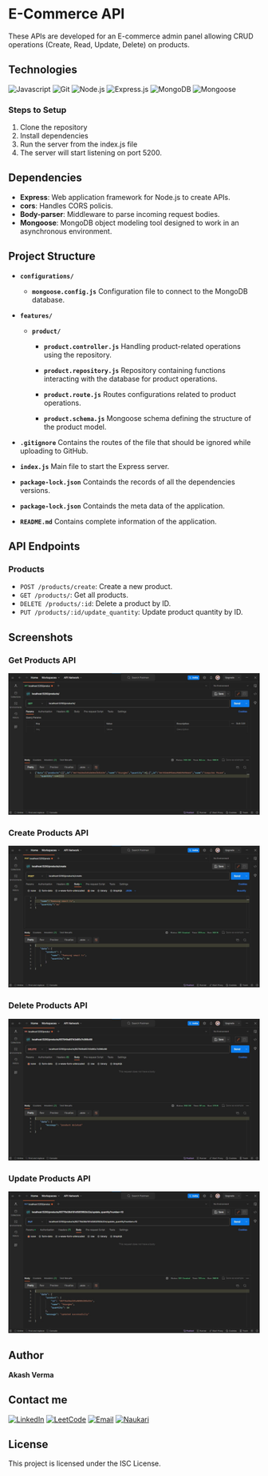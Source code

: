# E-Commerce API

These APIs are developed for an E-commerce admin panel allowing CRUD operations (Create, Read, Update, Delete) on products.


## Technologies

![Javascript](https://img.shields.io/badge/JavaScript-F7DF1E?style=for-the-badge&logo=javascript&logoColor=black)
![Git](https://img.shields.io/badge/GIT-E44C30?style=for-the-badge&logo=git&logoColor=white)
![Node.js](https://img.shields.io/badge/Node.js-43853D?style=for-the-badge&logo=node.js&logoColor=white)
![Express.js](https://img.shields.io/badge/Express.js-404D59?style=for-the-badge)
![MongoDB](https://img.shields.io/badge/MongoDB-4EA94B?style=for-the-badge&logo=mongodb&logoColor=white)
![Mongoose](https://img.shields.io/badge/Mongoose-darkred?style=for-the-badge&logoColor=white)


### Steps to Setup

1. Clone the repository
2. Install dependencies
3. Run the server from the index.js file 
3. The server will start listening on port 5200.

## Dependencies

- **Express**: Web application framework for Node.js to create APIs.
- **cors**: Handles CORS policis.
- **Body-parser**: Middleware to parse incoming request bodies.
- **Mongoose**: MongoDB object modeling tool designed to work in an asynchronous environment.

## Project Structure


- **`configurations/`**

    - **`mongoose.config.js`** Configuration file to connect to the MongoDB database.

- **`features/`**

    - **`product/`**

        - **`product.controller.js`**  Handling product-related operations using the repository.

        - **`product.repository.js`** Repository containing functions interacting with the database for product operations.

        - **`product.route.js`** Routes configurations related to product operations.

        - **`product.schema.js`** Mongoose schema defining the structure of the product model.

- **`.gitignore`** Contains the routes of the file that should be ignored while uploading to GitHub.

- **`index.js`** Main file to start the Express server.

- **`package-lock.json`** Containds the records of all the dependencies versions. 

- **`package-lock.json`** Containds the meta data of the application. 

- **`README.md`** Contains complete information of the application.





## API Endpoints

### Products

- `POST /products/create`: Create a new product.
- `GET /products/`: Get all products.
- `DELETE /products/:id`: Delete a product by ID.
- `PUT /products/:id/update_quantity`: Update product quantity by ID.

## Screenshots

### Get Products API
![Get Products API](/screenshots/Get-All-Products.jpg "Get Products")

### Create Products API
![Create Products API](/screenshots/Create-product.jpg "Create Products API")

### Delete Products API
![Delete Products API](/screenshots/Delete-product.jpg "Delete Products API")

### Update Products API
![Update Products API](/screenshots/update-product.jpg "Update Products API")


## Author

 **Akash Verma**

 ## Contact me 

 [![LinkedIn](https://img.shields.io/badge/LinkedIn-0077B5?style=for-the-badge&logo=linkedin&logoColor=white)](https://www.linkedin.com/in/akash-verma-09aug2000/)  [![LeetCode](https://img.shields.io/badge/-LeetCode-FFA116?style=for-the-badge&logo=LeetCode&logoColor=black)](https://leetcode.com/Akash_Verma2000/)  [![Email](https://img.shields.io/badge/Email-D14836?style=for-the-badge&logo=gmail&logoColor=white)](mailto:akash.verma217112@gmail.com) 
 [![Naukari](https://img.shields.io/badge/Naukri.com-0A66C2?style=for-the-badge&logo=Naukri.com&logoColor=white)](https://www.naukri.com/mnjuser/profile)


## License

This project is licensed under the ISC License.

